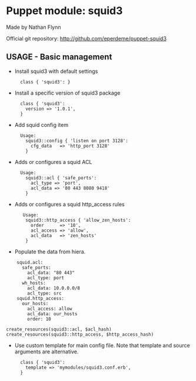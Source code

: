 # Puppet module: squid3

Made by Nathan Flynn

Official git repository: http://github.com/eperdeme/puppet-squid3


## USAGE - Basic management

* Install squid3 with default settings

        class { 'squid3': }

* Install a specific version of squid3 package

        class { 'squid3':
          version => '1.0.1',
        }

* Add squid config item

		Usage:
		  squid3::config { 'listen on port 3128':
		    cfg_data   => 'http_port 3128'
		  }

* Adds or configures a squid ACL

		Usage:
		  squid3::acl { 'safe_ports':
		    acl_type => 'port',
		    acl_data => '80 443 8080 9418'
		  }

* Adds or configures a squid http_access rules

		 Usage:
		  squid3::http_access { 'allow_zen_hosts':
		    order      => '10',
		    acl_access => 'allow',
		    acl_data   => 'zen_hosts'
		  }
		  
* Populate the data from hiera.

```
	squid.acl: 
	  safe_ports: 
	    acl_data: "80 443"
	    acl_type: port
	  wh_hosts: 
	    acl_data: 10.0.0.0/8
	    acl_type: src
	squid.http_access: 
	  our_hosts: 
	    acl_access: allow
	    acl_data: our_hosts
	    order: 10
```
```
create_resources(squid3::acl, $acl_hash)
create_resources(squid3::http_access, $http_access_hash)

``` 
* Use custom template for main config file. Note that template and source arguments are alternative. 

        class { 'squid3':
          template => 'mymodules/squid3.conf.erb',
        }
